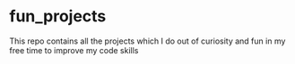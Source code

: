 # fun_projects
This repo contains all the projects which I do out of curiosity and fun in my free time to improve my code skills
